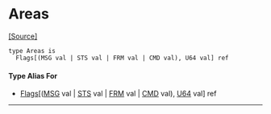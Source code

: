 # Areas
<span class="source-link">[[Source]](src/mqtt-terminal/display.md#L-0-15)</span>
```pony
type Areas is
  Flags[(MSG val | STS val | FRM val | CMD val), U64 val] ref
```

#### Type Alias For

* [Flags](collections-Flags.md)\[([MSG](mqtt-terminal-MSG.md) val | [STS](mqtt-terminal-STS.md) val | [FRM](mqtt-terminal-FRM.md) val | [CMD](mqtt-terminal-CMD.md) val), [U64](builtin-U64.md) val\] ref

---

